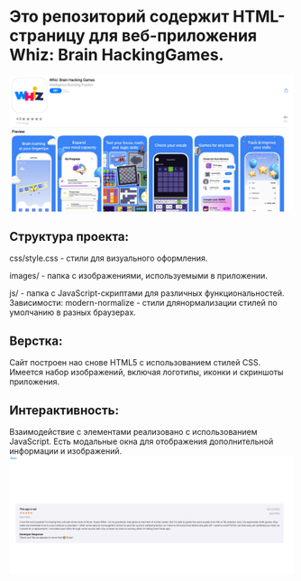 # Это репозиторий содержит HTML-страницу для веб-приложения Whiz: Brain HackingGames.

!["1"](./images/readme1.png)

## Структура проекта:

css/style.css - стили для визуального оформления.

images/ - папка с изображениями, используемыми в приложении.

js/ - папка с JavaScript-скриптами для различных функциональностей. Зависимости:
modern-normalize - стили длянормализации стилей по умолчанию в разных браузерах.

## Верстка:

Сайт построен нао снове HTML5 с использованием стилей CSS. Имеется набор
изображений, включая логотипы, иконки и скриншоты приложения.

## Интерактивность:

Взаимодействие с элементами реализовано с использованием JavaScript. Есть
модальные окна для отображения дополнительной информации и изображений.
!["1"](./images/readme2.png)
